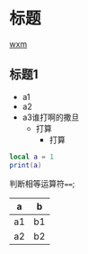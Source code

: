 # 标题
[wxm](wxm.qq.com)

## 标题1
* a1
* a2
* a3谁打啊的撒旦
    * 打算
        * 打算

``` lua
local a = 1
print(a)
```
判断相等运算符`==`;

| a | b |
|---|---|
| a1 | b1 |
| a2 | b2 |